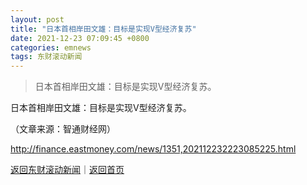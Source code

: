 ```yaml
---
layout: post
title: "日本首相岸田文雄：目标是实现V型经济复苏"
date: 2021-12-23 07:09:45 +0800
categories: emnews
tags: 东财滚动新闻
---
```

> 日本首相岸田文雄：目标是实现V型经济复苏。

<p>日本首相岸田文雄：目标是实现V型经济复苏。</p><p class="em_media">（文章来源：智通财经网）</p>

<http://finance.eastmoney.com/news/1351,202112232223085225.html>

[返回东财滚动新闻](//finews.withounder.com/emnews/)｜[返回首页](//finews.withounder.com/)